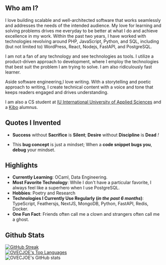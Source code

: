 ## Who am I?

I love building scalable and well-architected software that works seamlessly and addresses the needs of the intended audience. My love for learning and solving problems drives me everyday to be better at what I do and achieve excellence in my work. Within the past two years, I have worked with technologies revolving around PHP, JavaScript, Python, and SQL, including (but not limited to) WordPress, React, Nodejs, FastAPI, and PostgreSQL.

I am not a fan of any technology and see technologies as tools. I utilize a product-driven approach to development, where I employ the technologies that best suit the problem I am trying to solve. I am also ridiculously fast learner.

Aside software engineering,I love writing. With a storytelling and poetic approach to writing, I create technical content with a voice and tone that keeps readers engaged and drives understanding.

I am also a CS student at [IU International University of Applied Sciences](https://iu.org) and a [Kibo](https://kibo.school) alumnus.

## Quotes I Invented

- **Success** without **Sacrifice** is **Silent**; **Desire** without **Discipline** is **Dead** *!*

- This **bug concept** is just a mindset; When a **code snippet bugs you**, **debug** your mindset.

## Highlights

- **Currently Learning**: OCaml, Data Engineering.
- **Most Favorite Technology**: While I don't have a particular favorite, I always feel like a superhero when I use PostgreSQL.
- **Hobbies**: Poetry and Research
- **Technologies I Currently Use Regularly (_in the past 6 months_)**: TypeScript, Feathersjs, NextJS, MongoDB, Python, FastAPI, Redis, Docker.
- **One Fun Fact**: Friends often call me a clown and strangers often call me a ghost.

## Github Stats

<a href="https://git.io/streak-stats"><img src="https://streak-stats.demolab.com?user=OVECJOE" alt="GitHub Streak" /></a>
<br>
<a href="https://github.com/SubhamRaoniar28/github-readme-stats"><img alt="OVECJOE's Top Languages" src="https://github-readme-stats.vercel.app/api/top-langs/?username=OVECJOE&langs_count=8&count_private=true&layout=compact&theme=highcontrast&hide_border=true&bg_color=0A524E" /></a>
<br>
![OVECJOE's GitHub stats](https://github-readme-stats.vercel.app/api?username=OVECJOE&show_icons=true&theme=highcontrast)
